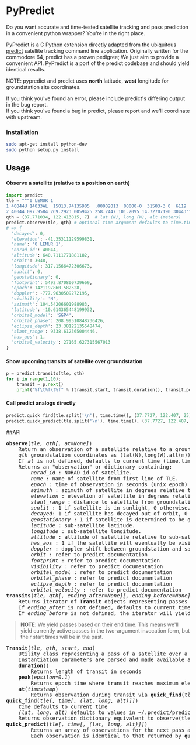 PyPredict
=======

Do you want accurate and time-tested satellite tracking and pass prediction in a convenient python wrapper?
You're in the right place.

PyPredict is a C Python extension directly adapted from the ubiquitous [predict](http://www.qsl.net/kd2bd/predict.html) satellite tracking command line application.
Originally written for the commodore 64, predict has a proven pedigree; We just aim to provide a convenient API.
PyPredict is a port of the predict codebase and should yield identical results.

NOTE: pypredict and predict uses __north__ latitude, __west__ longitude for groundstation site coordinates.

If you think you've found an error, please include predict's differing output in the bug report.  
If you think you've found a bug in predict, please report and we'll coordinate with upstream.

### Installation

```bash
sudo apt-get install python-dev
sudo python setup.py install
```

## Usage

#### Observe a satellite (relative to a position on earth)

```python
import predict
tle = """0 LEMUR 1
1 40044U 14033AL  15013.74135905  .00002013  00000-0  31503-3 0  6119
2 40044 097.9584 269.2923 0059425 258.2447 101.2095 14.72707190 30443"""
qth = (37.771034, 122.413815, 7)  # lat (N), long (W), alt (meters)
predict.observe(tle, qth) # optional time argument defaults to time.time()
# => {
  'decayed': 0,
  'elevation': -41.35311129599831,
  'name': '0 LEMUR 1',
  'norad_id': 40044,
  'altitude': 640.7111771881182,
  'orbit': 3048,
  'longitude': 317.1566472306673,
  'sunlit': 0,
  'geostationary': 0,
  'footprint': 5492.870800739669,
  'epoch': 1421197860.582528,
  'doppler': -777.9630509272195,
  'visibility': 'N',
  'azimuth': 104.54206601988983,
  'latitude': -10.614365448199932,
  'orbital_model': 'SGP4',
  'orbital_phase': 208.99510848736426,
  'eclipse_depth': 23.38122135548474,
  'slant_range': 9338.612365004446,
  'has_aos': 1,
  'orbital_velocity': 27165.627315567013
}
```

#### Show upcoming transits of satellite over groundstation

```python
p = predict.transits(tle, qth)
for i in range(1,10):
	transit = p.next()
	print("%f\t%f\t%f" % (transit.start, transit.duration(), transit.peak()['elevation']))
```

#### Call predict analogs directly

```python
predict.quick_find(tle.split('\n'), time.time(), (37.7727, 122.407, 25))
predict.quick_predict(tle.split('\n'), time.time(), (37.7727, 122.407, 25))
```

##API
<pre>
<b>observe</b>(<i>tle, qth[, at=None]</i>)  
    Return an observation of a satellite relative to a groundstation.
    <i>qth</i> groundstation coordinates as (lat(N),long(W),alt(m))
    If <i>at</i> is not defined, defaults to current time (time.time())
    Returns an "observation" or dictionary containing:  
        <i>norad_id</i> : NORAD id of satellite.  
        <i>name</i> : name of satellite from first line of TLE.  
        <i>epoch</i> : time of observation in seconds (unix epoch)  
        <i>azimuth</i> : azimuth of satellite in degrees relative to groundstation.  
        <i>elevation</i> : elevation of satellite in degrees relative to groundstation.  
        <i>slant_range</i> : distance to satellite from groundstation in meters.  
        <i>sunlit</i> : 1 if satellite is in sunlight, 0 otherwise.  
        <i>decayed</i>: 1 if satellite has decayed out of orbit, 0 otherwise.  
        <i>geostationary</i> : 1 if satellite is determined to be geostationary, 0 otherwise.  
        <i>latitude</i> : sub-satellite latitude.  
        <i>longitude</i> : sub-satellite longitude.  
        <i>altitude</i> : altitude of satellite relative to sub-satellite latitude, longitude.  
        <i>has_aos</i> : 1 if the satellite will eventually be visible from the groundstation  
        <i>doppler</i> : doppler shift between groundstation and satellite.  
        <i>orbit</i> : refer to predict documentation  
        <i>footprint</i> : refer to predict documentation  
        <i>visibility</i> : refer to predict documentation  
        <i>orbital_model</i> : refer to predict documentation  
        <i>orbital_phase</i> : refer to predict documentation  
        <i>eclipse_depth</i> : refer to predict documentation  
        <i>orbital_velocity</i> : refer to predict documentation  
<b>transits</b>(<i>tle, qth[, ending_after=None][, ending_before=None]</i>)  
    Returns iterator of <b>Transit</b> objects representing passes of tle over qth.  
    If <i>ending_after</i> is not defined, defaults to current time  
    If <i>ending_before</i> is not defined, the iterator will yield until calculation failure.
</pre>
><b>NOTE</b>: We yield passes based on their end time.  This means we'll yield currently active passes in the two-argument invocation form, but their start times will be in the past.

<pre>
<b>Transit</b>(<i>tle, qth, start, end</i>)  
    Utility class representing a pass of a satellite over a groundstation.
    Instantiation parameters are parsed and made available as fields.
    <b>duration</b>()  
        Returns length of transit in seconds
    <b>peak</b>(<i>epsilon=0.1</i>)  
        Returns epoch time where transit reaches maximum elevation (within ~<i>epsilon</i>)
    <b>at</b>(<i>timestamp</i>)  
        Returns observation during transit via <b>quick_find</b>(<i>tle, timestamp, qth</i>)
<b>quick_find</b>(<i>tle[, time[, (lat, long, alt)]]</i>)  
    <i>time</i> defaults to current time   
    <i>(lat, long, alt)</i> defaults to values in ~/.predict/predict.qth  
    Returns observation dictionary equivalent to observe(tle, time, (lat, long, alt))
<b>quick_predict</b>(<i>tle[, time[, (lat, long, alt)]]</i>)  
        Returns an array of observations for the next pass as calculated by predict.
        Each observation is identical to that returned by <b>quick_find</b>.
</pre>
